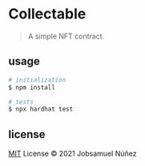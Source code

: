 # Collectable

> A simple NFT contract.

<!-- #### [Live demo](https://jobsa.co/collectable) -->

## usage

```sh
# initialization
$ npm install

# tests
$ npx hardhat test
```

<!--
## deployed contract address

Binance Testnet ([view contract](https://testnet.bscscan.com/address/TODO))

`TODO` -->

## license

[MIT](http://opensource.org/licenses/MIT) License © 2021 Jobsamuel Núñez
